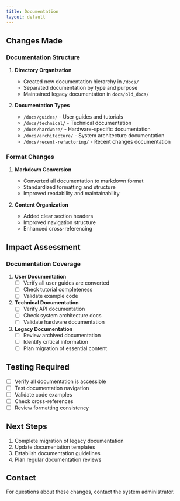 ```yaml
---
title: Documentation
layout: default
---
```



## Changes Made

### Documentation Structure

1. **Directory Organization**
   - Created new documentation hierarchy in `/docs/`
   - Separated documentation by type and purpose
   - Maintained legacy documentation in `docs/old_docs/`

2. **Documentation Types**
   - `/docs/guides/` - User guides and tutorials
   - `/docs/technical/` - Technical documentation
   - `/docs/hardware/` - Hardware-specific documentation
   - `/docs/architecture/` - System architecture documentation
   - `/docs/recent-refactoring/` - Recent changes documentation

### Format Changes

1. **Markdown Conversion**
   - Converted all documentation to markdown format
   - Standardized formatting and structure
   - Improved readability and maintainability

2. **Content Organization**
   - Added clear section headers
   - Improved navigation structure
   - Enhanced cross-referencing

## Impact Assessment

### Documentation Coverage

1. **User Documentation**
   - [ ] Verify all user guides are converted
   - [ ] Check tutorial completeness
   - [ ] Validate example code

2. **Technical Documentation**
   - [ ] Verify API documentation
   - [ ] Check system architecture docs
   - [ ] Validate hardware documentation

3. **Legacy Documentation**
   - [ ] Review archived documentation
   - [ ] Identify critical information
   - [ ] Plan migration of essential content

## Testing Required

- [ ] Verify all documentation is accessible
- [ ] Test documentation navigation
- [ ] Validate code examples
- [ ] Check cross-references
- [ ] Review formatting consistency

## Next Steps

1. Complete migration of legacy documentation
2. Update documentation templates
3. Establish documentation guidelines
4. Plan regular documentation reviews

## Contact

For questions about these changes, contact the system administrator.
